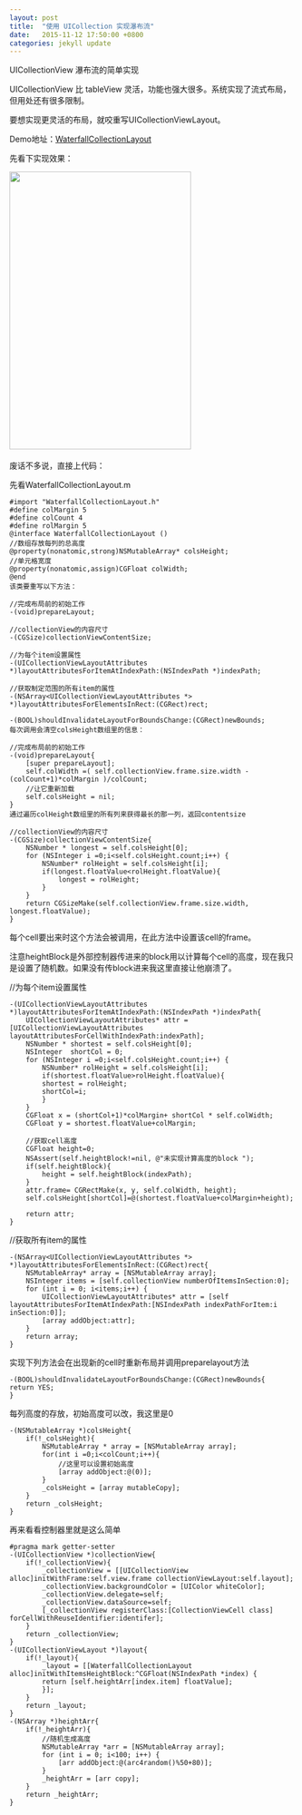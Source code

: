 ```yaml
---
layout: post
title:  "使用 UICollection 实现瀑布流"
date:   2015-11-12 17:50:00 +0800
categories: jekyll update
---
```


UICollectionView 瀑布流的简单实现

UICollectionView 比 tableView 灵活，功能也强大很多。系统实现了流式布局，但用处还有很多限制。

要想实现更灵活的布局，就咬重写UICollectionViewLayout。

Demo地址：[WaterfallCollectionLayout](https://github.com/tanhuiya/WaterfallCollectionLayout)

先看下实现效果：

<img src="http://images2015.cnblogs.com/blog/884671/201601/884671-20160126171726238-851040777.gif" width="320" height="490">　

废话不多说，直接上代码：

先看WaterfallCollectionLayout.m

	#import "WaterfallCollectionLayout.h"
	#define colMargin 5
	#define colCount 4
	#define rolMargin 5
	@interface WaterfallCollectionLayout ()
	//数组存放每列的总高度
	@property(nonatomic,strong)NSMutableArray* colsHeight;
	//单元格宽度
	@property(nonatomic,assign)CGFloat colWidth;
	@end
	该类要重写以下方法：
	
	//完成布局前的初始工作
	-(void)prepareLayout;
	
	//collectionView的内容尺寸
	-(CGSize)collectionViewContentSize;
	
	//为每个item设置属性
	-(UICollectionViewLayoutAttributes *)layoutAttributesForItemAtIndexPath:(NSIndexPath *)indexPath;
	
	//获取制定范围的所有item的属性
	-(NSArray<UICollectionViewLayoutAttributes *> *)layoutAttributesForElementsInRect:(CGRect)rect;
	
	-(BOOL)shouldInvalidateLayoutForBoundsChange:(CGRect)newBounds;
	每次调用会清空colsHeight数组里的信息：
	
	//完成布局前的初始工作
	-(void)prepareLayout{
		[super prepareLayout];
		self.colWidth =( self.collectionView.frame.size.width - (colCount+1)*colMargin )/colCount;
		//让它重新加载
		self.colsHeight = nil;
	}
	通过遍历colHeight数组里的所有列来获得最长的那一列，返回contentsize
	
	//collectionView的内容尺寸
	-(CGSize)collectionViewContentSize{
		NSNumber * longest = self.colsHeight[0];
		for (NSInteger i =0;i<self.colsHeight.count;i++) {
			NSNumber* rolHeight = self.colsHeight[i];
			if(longest.floatValue<rolHeight.floatValue){
				longest = rolHeight;
			}
		}
		return CGSizeMake(self.collectionView.frame.size.width, longest.floatValue);
	}
	
每个cell要出来时这个方法会被调用，在此方法中设置该cell的frame。

注意heightBlock是外部控制器传进来的block用以计算每个cell的高度，现在我只是设置了随机数。如果没有传block进来我这里直接让他崩溃了。

//为每个item设置属性

	-(UICollectionViewLayoutAttributes *)layoutAttributesForItemAtIndexPath:(NSIndexPath *)indexPath{
		UICollectionViewLayoutAttributes* attr = [UICollectionViewLayoutAttributes layoutAttributesForCellWithIndexPath:indexPath];
		NSNumber * shortest = self.colsHeight[0];
		NSInteger  shortCol = 0;
		for (NSInteger i =0;i<self.colsHeight.count;i++) {
			NSNumber* rolHeight = self.colsHeight[i];
			if(shortest.floatValue>rolHeight.floatValue){
			shortest = rolHeight;
			shortCol=i;
			}
		}
		CGFloat x = (shortCol+1)*colMargin+ shortCol * self.colWidth;
		CGFloat y = shortest.floatValue+colMargin;
		
		//获取cell高度
		CGFloat height=0;
		NSAssert(self.heightBlock!=nil, @"未实现计算高度的block ");
		if(self.heightBlock){
			height = self.heightBlock(indexPath);
		}
		attr.frame= CGRectMake(x, y, self.colWidth, height);
		self.colsHeight[shortCol]=@(shortest.floatValue+colMargin+height);
		
		return attr;
	}


//获取所有item的属性   

	-(NSArray<UICollectionViewLayoutAttributes *> *)layoutAttributesForElementsInRect:(CGRect)rect{
		NSMutableArray* array = [NSMutableArray array];
		NSInteger items = [self.collectionView numberOfItemsInSection:0];
		for (int i = 0; i<items;i++) {
			UICollectionViewLayoutAttributes* attr = [self layoutAttributesForItemAtIndexPath:[NSIndexPath indexPathForItem:i inSection:0]];
			[array addObject:attr];
		}
		return array;
	}

实现下列方法会在出现新的cell时重新布局并调用preparelayout方法

	-(BOOL)shouldInvalidateLayoutForBoundsChange:(CGRect)newBounds{
	return YES;
	}
	
每列高度的存放，初始高度可以改，我这里是0

	-(NSMutableArray *)colsHeight{
		if(!_colsHeight){
			NSMutableArray * array = [NSMutableArray array];
			for(int i =0;i<colCount;i++){
				//这里可以设置初始高度
				[array addObject:@(0)];
			}
			_colsHeight = [array mutableCopy];
		}
		return _colsHeight;
	}

再来看看控制器里就是这么简单

	#pragma mark getter-setter
	-(UICollectionView *)collectionView{
		if(!_collectionView){
			_collectionView = [[UICollectionView alloc]initWithFrame:self.view.frame collectionViewLayout:self.layout];
			_collectionView.backgroundColor = [UIColor whiteColor];
			_collectionView.delegate=self;
			_collectionView.dataSource=self;
			[_collectionView registerClass:[CollectionViewCell class] forCellWithReuseIdentifier:identifer];
		}
		return _collectionView;
	}
	-(UICollectionViewLayout *)layout{
		if(!_layout){
			_layout = [[WaterfallCollectionLayout alloc]initWithItemsHeightBlock:^CGFloat(NSIndexPath *index) {
			return [self.heightArr[index.item] floatValue];
			}];
		}
		return _layout;
	}
	-(NSArray *)heightArr{
		if(!_heightArr){
			//随机生成高度
			NSMutableArray *arr = [NSMutableArray array];
			for (int i = 0; i<100; i++) {
				[arr addObject:@(arc4random()%50+80)];
			}
			_heightArr = [arr copy];
		}
		return _heightArr;
	}

